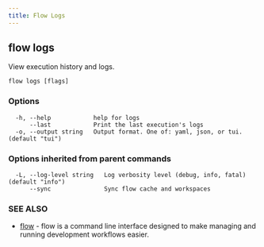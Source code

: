 ```yaml
---
title: Flow Logs
---
```


## flow logs

View execution history and logs.

```
flow logs [flags]
```

### Options

```
  -h, --help            help for logs
      --last            Print the last execution's logs
  -o, --output string   Output format. One of: yaml, json, or tui. (default "tui")
```

### Options inherited from parent commands

```
  -L, --log-level string   Log verbosity level (debug, info, fatal) (default "info")
      --sync               Sync flow cache and workspaces
```

### SEE ALSO

* [flow](flow.md)	 - flow is a command line interface designed to make managing and running development workflows easier.

